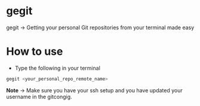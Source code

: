 # gegit
gegit -> Getting your personal Git repositories from your terminal made easy

# How to use
- Type the following in your terminal

```bash
gegit <your_personal_repo_remote_name>
```

**Note** -> Make sure you have your ssh setup and you have updated your username in the gitcongig.
